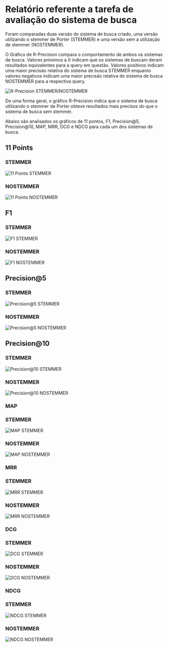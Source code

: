 # Relatório referente a tarefa de avaliação do sistema de busca

Foram comparadas duas versão do sistema de busca criado, uma versão utilizando o
stemmer de Porter (STEMMER) e uma versão sem a utilização de stemmer (NOSTEMMER).

O Gráfico de R-Precision compara o comportamento de ambos os sistemas de busca.
Valores próximos a 0 indicam que os sistemas de buscam deram resultados 
equivalentes para a query em questão. Valores positivos indicam uma maior
precisão relativa do sistema de busca STEMMER enquanto valores negativos indicam
uma maior precisão relativa do sistema de busca NOSTEMMER para a respectiva query.

![R-Precision STEMMER/NOSTEMMER](https://github.com/carloscdias/COS738-BMT-irs_in_memory_vector_space_model/blob/main/avalia/rprecision_stemmer_nostemmer_1.png)

De uma forma geral, o gráfico R-Precision indica que o sistema de busca
utilizando o stemmer de Porter obteve resultados mais precisos do que o sistema
de busca sem stemmer.

Abaixo são analisados os gráficos de 11 pontos, F1, Precision@5, Precision@10, 
MAP, MRR, DCG e NDCG para cada um dos sistemas de busca.


## 11 Points

### STEMMER
![11 Points STEMMER](https://github.com/carloscdias/COS738-BMT-irs_in_memory_vector_space_model/blob/main/avalia/11points_stemmer_2.png)

### NOSTEMMER
![11 Points NOSTEMMER](https://github.com/carloscdias/COS738-BMT-irs_in_memory_vector_space_model/blob/main/avalia/11points_nostemmer_10.png)

## F1

### STEMMER
![F1 STEMMER](https://github.com/carloscdias/COS738-BMT-irs_in_memory_vector_space_model/blob/main/avalia/f1_stemmer_3.png)

### NOSTEMMER
![F1 NOSTEMMER](https://github.com/carloscdias/COS738-BMT-irs_in_memory_vector_space_model/blob/main/avalia/f1_nostemmer_11.png)

## Precision@5

### STEMMER
![Precision@5 STEMMER](https://github.com/carloscdias/COS738-BMT-irs_in_memory_vector_space_model/blob/main/avalia/precision_at_5_stemmer_4.png)

### NOSTEMMER
![Precision@5 NOSTEMMER](https://github.com/carloscdias/COS738-BMT-irs_in_memory_vector_space_model/blob/main/avalia/precision_at_5_nostemmer_12.png)

## Precision@10

### STEMMER
![Precision@10 STEMMER](https://github.com/carloscdias/COS738-BMT-irs_in_memory_vector_space_model/blob/main/avalia/precision_at_10_stemmer_5.png)

### NOSTEMMER
![Precision@10 NOSTEMMER](https://github.com/carloscdias/COS738-BMT-irs_in_memory_vector_space_model/blob/main/avalia/precision_at_10_nostemmer_13.png)

### MAP

### STEMMER
![MAP STEMMER](https://github.com/carloscdias/COS738-BMT-irs_in_memory_vector_space_model/blob/main/avalia/avg_precision_map_stemmer_6.png)

### NOSTEMMER
![MAP NOSTEMMER](https://github.com/carloscdias/COS738-BMT-irs_in_memory_vector_space_model/blob/main/avalia/avg_precision_map_nostemmer_14.png)

### MRR

### STEMMER
![MRR STEMMER](https://github.com/carloscdias/COS738-BMT-irs_in_memory_vector_space_model/blob/main/avalia/reciprocal_rank_mrr_stemmer_7.png)

### NOSTEMMER
![MRR NOSTEMMER](https://github.com/carloscdias/COS738-BMT-irs_in_memory_vector_space_model/blob/main/avalia/reciprocal_rank_mrr_nostemmer_15.png)

### DCG

### STEMMER
![DCG STEMMER](https://github.com/carloscdias/COS738-BMT-irs_in_memory_vector_space_model/blob/main/avalia/dcg_stemmer_8.png)

### NOSTEMMER
![DCG NOSTEMMER](https://github.com/carloscdias/COS738-BMT-irs_in_memory_vector_space_model/blob/main/avalia/dcg_nostemmer_16.png)

### NDCG

### STEMMER
![NDCG STEMMER](https://github.com/carloscdias/COS738-BMT-irs_in_memory_vector_space_model/blob/main/avalia/ndcg_stemmer_9.png)

### NOSTEMMER
![NDCG NOSTEMMER](https://github.com/carloscdias/COS738-BMT-irs_in_memory_vector_space_model/blob/main/avalia/ndcg_nostemmer_17.png)

